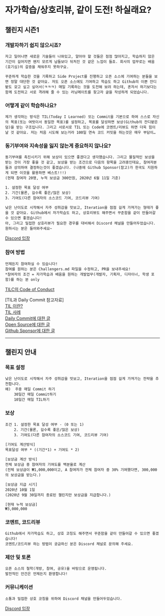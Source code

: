 # 자가학습/상호리뷰, 같이 도전! 하실래요?

## 챌린지 시즌1

### 개발자하기 쉽지 않으시죠?
    자고 일어나면 새로운 기술들이 나와있고, 알아야 할 것들은 점점 많아지고, 학습하지 않은 기간이 길어지면 왠지 모르게 남들보다 뒤처진 것 같은 느낌이 들죠. 회사의 업무로는 배움(호기심)의 갈증을 채워주지 못하구요.

    꾸준하게 학습한 것을 기록하고 Side Project를 진행하고 오픈 소스에 기여하는 분들을 보면 정말 대단한 것 같아요. 저도 오픈 소스에도 기여하고 학습도 하고 Github의 이쁜 잔디밭도 갖고 싶고 싶어서(ㅋㅋㅋ) 매일 기록하는 것을 도전해 보려 하는데, 혼자서 하기보다는 함께 도전하고 서로 격려해 줄 수 있는 러닝메이트를 찾고자 글을 작성하게 되었습니다.

### 어떻게 같이 학습하나요?
    제가 생각하는 방식은 TIL(Today I Learned) 또는 Commit을 기본으로 하여 스스로 자신의 목표(또는 여럿이서 동일한 목표)를 설정하고, 목표를 달성하면 보상(Github의 잔디밭은 덤)을 받는 구조입니다. 그리고 서로서로 TIL 또는 Code에 코멘트/리뷰도 하면 더욱 힘이 날 것 같아요. 저는 처음 시도해 보는거라 100일 연속 코드 커밋을 하는것은 매우 부담이…

### 동기부여와 지속성을 잃지 않는게 중요하지 않나요?
    동기부여를 촉진시키기 위해 보상이 있으면 좋겠다고 생각했습니다. 그리고 물질적인 보상을 받는 것이 가장 좋을 것 같고, 보상을 받는 조건으로 다음의 항목을 고려중인데요, 참여자분들과 상의하여 결정하는것이 좋겠습니다. (나중에 Github Sponsor(참고)가 한국도 지원하게 되면 이것을 활용하면 베스트!!!)
    (현재 참여자 20명, 누적 보상금 300만원, 2020년 6월 11일 기준)

    1. 설정한 목표 달성 여부
    2. 기간(물론, 길수록 좋은/많은 보상)
    3. 기여도(다른 참여자의 소스코드 기여, 코드리뷰 기여)

    낮은 난이도로 시작해서 자주 성취감을 맛보고, Iteration을 점점 길게 가져가는 형태가 좋을 것 같아요. Github에서 자가학습도 하고, 상호리뷰도 해주면서 꾸준함을 같이 만들어갈 수 있으면 좋겠습니다!
    아, 그리고 밀접한 상호리뷰가 필요한 경우를 대비해서 Discord 채널을 만들어두었습니다. 원하시는 분은 들어와주세요~

[Discord 입장](https://discord.com/invite/ABeT66K)

### 참여 방법
    언제든지 참여하실 수 있습니다!  
    참여를 원하는 분은 Challengers.md 파일을 수정하고, PR을 보내주세요!
    *참여자의 조건 = 자가학습과 배움을 원하는 개발업무(개발자, 기획자, 디자이너, 학생 포함)를 하는 분 only

[TILC의 Code of Conduct](https://github.com/spock-mark1/tilc/blob/master/CODE_OF_CONDUCT.md)

[TIL과 Daily Commit 참고자료]  
[TIL 이란?](https://velog.io/@2ujin/%EB%82%B4-%EB%A7%98%EB%8C%80%EB%A1%9C-%EC%9E%91%EC%84%B1%ED%95%98%EB%8A%94-TIL-9sk5ujmvv7)  
[TIL 사례](https://github.com/Integerous/TIL)  
[Daily Commit에 대한 글](https://milooy.wordpress.com/2016/07/02/daily-commit-1-year/)  
[Open Source에 대한 글](https://brunch.co.kr/@bumgeunsong/15)  
[Github Sponsor에 대한 글](https://m.zdnet.co.kr/news_view.asp?article_id=20190527174545&re=zdk#_enliple)  


-----

## 챌린지 안내

### 목표 설정
    낮은 난이도로 시작해서 자주 성취감을 맛보고, Iteration을 점점 길게 가져가는 전략을 추천합니다.
	예)	주중 매일 Commit 하기
        30일간 매일 Commit하기
        10일간 매일 TIL하기
### 보상	
	조건 1. 설정한 목표 달성 여부 - (0 또는 1)
		2. 기간(물론, 길수록 좋은/많은 보상)
		3. 기여도(다른 참여자의 소스코드 기여, 코드리뷰 기여)
		
	[기여도 계산방식]
    목표달성 여부 * ((기간*1) + 기여도 * 2)

	[보상금 계산 방식]
    전체 보상금 중 참여자의 기여도를 백분율로 계산
    (전체 보상금이 ₩1,000,000이고, A 참여자가 전체 참여자 중 30% 기여했다면, 300,000의 보상금을 받는다.)

    [보상금 지급 시기]
    2020년 10월 1일
    (2020년 9월 30일까지 종료된 챌린지만 보상금을 지급합니다.)
	
    [현재 누적 보상금]
    ₩3,000,000
		
### 코멘트, 코드리뷰		
	Github에서 자가학습도 하고, 상호 코칭도 해주면서 꾸준함을 같이 만들어갈 수 있으면 좋겠습니다!	
	코멘트/코드리뷰 하는 방법이 궁금하신 분은 Discord 채널로 문의해 주세요.	
		
### 제안 및 토론		
	오픈 소스의 철학(개방, 참여, 공유)을 바탕으로 운영됩니다.
    발전적인 안건은 언제든지 환영합니다!
		
### 커뮤니케이션
	소통과 밀접한 상호 코칭을 위하여 Discord 채널을 만들어두었습니다.
[Discord 입장](https://discord.com/invite/ABeT66K)